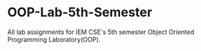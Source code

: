 # OOP-Lab-5th-Semester
All lab assignments for IEM CSE's 5th semester Object Oriented Programming Laboratory(OOP).
